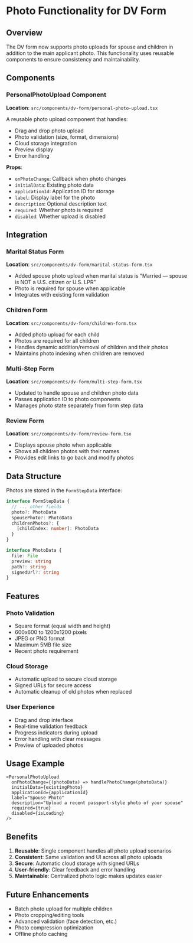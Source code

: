 # Photo Functionality for DV Form

## Overview

The DV form now supports photo uploads for spouse and children in addition to the main applicant photo. This functionality uses reusable components to ensure consistency and maintainability.

## Components

### PersonalPhotoUpload Component

**Location**: `src/components/dv-form/personal-photo-upload.tsx`

A reusable photo upload component that handles:
- Drag and drop photo upload
- Photo validation (size, format, dimensions)
- Cloud storage integration
- Preview display
- Error handling

**Props**:
- `onPhotoChange`: Callback when photo changes
- `initialData`: Existing photo data
- `applicationId`: Application ID for storage
- `label`: Display label for the photo
- `description`: Optional description text
- `required`: Whether photo is required
- `disabled`: Whether upload is disabled

## Integration

### Marital Status Form

**Location**: `src/components/dv-form/marital-status-form.tsx`

- Added spouse photo upload when marital status is "Married — spouse is NOT a U.S. citizen or U.S. LPR"
- Photo is required for spouse when applicable
- Integrates with existing form validation

### Children Form

**Location**: `src/components/dv-form/children-form.tsx`

- Added photo upload for each child
- Photos are required for all children
- Handles dynamic addition/removal of children and their photos
- Maintains photo indexing when children are removed

### Multi-Step Form

**Location**: `src/components/dv-form/multi-step-form.tsx`

- Updated to handle spouse and children photo data
- Passes application ID to photo components
- Manages photo state separately from form step data

### Review Form

**Location**: `src/components/dv-form/review-form.tsx`

- Displays spouse photo when applicable
- Shows all children photos with their names
- Provides edit links to go back and modify photos

## Data Structure

Photos are stored in the `FormStepData` interface:

```typescript
interface FormStepData {
  // ... other fields
  photo?: PhotoData
  spousePhoto?: PhotoData
  childrenPhotos?: {
    [childIndex: number]: PhotoData
  }
}

interface PhotoData {
  file: File
  preview: string
  path?: string
  signedUrl?: string
}
```

## Features

### Photo Validation
- Square format (equal width and height)
- 600x600 to 1200x1200 pixels
- JPEG or PNG format
- Maximum 5MB file size
- Recent photo requirement

### Cloud Storage
- Automatic upload to secure cloud storage
- Signed URLs for secure access
- Automatic cleanup of old photos when replaced

### User Experience
- Drag and drop interface
- Real-time validation feedback
- Progress indicators during upload
- Error handling with clear messages
- Preview of uploaded photos

## Usage Example

```tsx
<PersonalPhotoUpload
  onPhotoChange={(photoData) => handlePhotoChange(photoData)}
  initialData={existingPhoto}
  applicationId={applicationId}
  label="Spouse Photo"
  description="Upload a recent passport-style photo of your spouse"
  required={true}
  disabled={isLoading}
/>
```

## Benefits

1. **Reusable**: Single component handles all photo upload scenarios
2. **Consistent**: Same validation and UI across all photo uploads
3. **Secure**: Automatic cloud storage with signed URLs
4. **User-friendly**: Clear feedback and error handling
5. **Maintainable**: Centralized photo logic makes updates easier

## Future Enhancements

- Batch photo upload for multiple children
- Photo cropping/editing tools
- Advanced validation (face detection, etc.)
- Photo compression optimization
- Offline photo caching